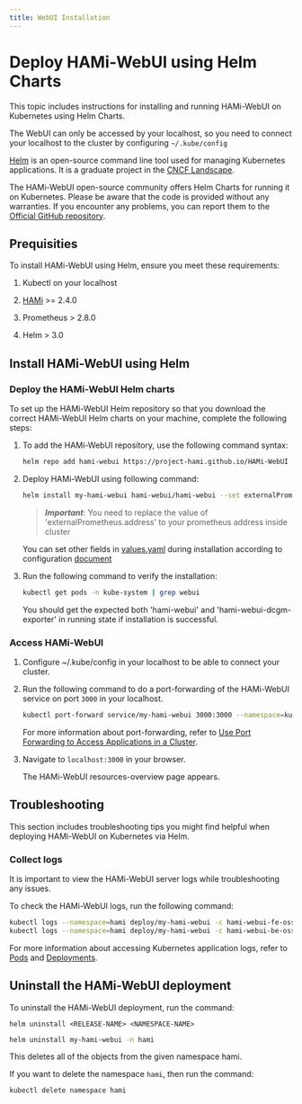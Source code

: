 ```yaml
---
title: WebUI Installation
---
```


# Deploy HAMi-WebUI using Helm Charts

This topic includes instructions for installing and running HAMi-WebUI on Kubernetes using Helm Charts.

The WebUI can only be accessed by your localhost, so you need to connect your localhost to the cluster by configuring `~/.kube/config` 

[Helm](https://helm.sh/) is an open-source command line tool used for managing Kubernetes applications. It is a graduate project in the [CNCF Landscape](https://www.cncf.io/projects/helm/).

The HAMi-WebUI open-source community offers Helm Charts for running it on Kubernetes. Please be aware that the code is provided without any warranties. If you encounter any problems, you can report them to the [Official GitHub repository](https://github.com/Project-HAMi/HAMi-WebUI/tree/main/charts/hami-webui).

## Prequisities

To install HAMi-WebUI using Helm, ensure you meet these requirements:

1. Kubectl on your localhost

2. [HAMi](https://github.com/Project-HAMi/HAMi?tab=readme-ov-file#quick-start) >= 2.4.0

3. Prometheus > 2.8.0

4. Helm > 3.0

## Install HAMi-WebUI using Helm

### Deploy the HAMi-WebUI Helm charts

To set up the HAMi-WebUI Helm repository so that you download the correct HAMi-WebUI Helm charts on your machine, complete the following steps:

1. To add the HAMi-WebUI repository, use the following command syntax:

   ```bash
   helm repo add hami-webui https://project-hami.github.io/HAMi-WebUI
   ```

2. Deploy HAMi-WebUI using following command:

   ```bash
   helm install my-hami-webui hami-webui/hami-webui --set externalPrometheus.enabled=true --set externalPrometheus.address="http://prometheus-kube-prometheus-prometheus.monitoring.svc.cluster.local:9090" -n kube-system
   ```

   > _**Important**_: You need to replace the value of 'externalPrometheus.address' to your prometheus address inside cluster

   You can set other fields in [values.yaml](https://github.com/Project-HAMi/HAMi-WebUI/blob/main/charts/hami-webui/values.yaml) during installation according to configuration [document](https://github.com/Project-HAMi/HAMi-WebUI/blob/main/charts/hami-webui/README.md#values)

3. Run the following command to verify the installation:

   ```bash
   kubectl get pods -n kube-system | grep webui
   ```

   You should get the expected both 'hami-webui' and 'hami-webui-dcgm-exporter' in running state if installation is successful.

### Access HAMi-WebUI

1. Configure ~/.kube/config in your localhost to be able to connect your cluster.


2. Run the following command to do a port-forwarding of the HAMi-WebUI service on port `3000` in your localhost.

   ```bash
   kubectl port-forward service/my-hami-webui 3000:3000 --namespace=kube-system
   ```

   For more information about port-forwarding, refer to [Use Port Forwarding to Access Applications in a Cluster](https://kubernetes.io/docs/tasks/access-application-cluster/port-forward-access-application-cluster/).

3. Navigate to `localhost:3000` in your browser.

   The HAMi-WebUI resources-overview page appears.

## Troubleshooting

This section includes troubleshooting tips you might find helpful when deploying HAMi-WebUI on Kubernetes via Helm.

### Collect logs

It is important to view the HAMi-WebUI server logs while troubleshooting any issues.

To check the HAMi-WebUI logs, run the following command:

```bash
kubectl logs --namespace=hami deploy/my-hami-webui -c hami-webui-fe-oss
kubectl logs --namespace=hami deploy/my-hami-webui -c hami-webui-be-oss
```

For more information about accessing Kubernetes application logs, refer to [Pods](https://kubernetes.io/docs/reference/kubectl/cheatsheet/#interacting-with-running-pods) and [Deployments](https://kubernetes.io/docs/reference/kubectl/cheatsheet/#interacting-with-deployments-and-services).


## Uninstall the HAMi-WebUI deployment

To uninstall the HAMi-WebUI deployment, run the command:

`helm uninstall <RELEASE-NAME> <NAMESPACE-NAME>`

```bash
helm uninstall my-hami-webui -n hami
```

This deletes all of the objects from the given namespace hami.

If you want to delete the namespace `hami`, then run the command:

```bash
kubectl delete namespace hami
```